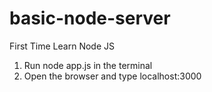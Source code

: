 # basic-node-server
First Time Learn Node JS

1. Run node app.js in the terminal
2. Open the browser and type localhost:3000
